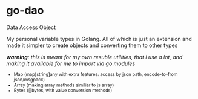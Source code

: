 # go-dao
Data Access Object

My personal variable types in Golang.
All of which is just an extension and made it simpler to create objects and converting them to other types

<i> **warning**: this is meant for my own resuble utilities, that i use a lot, and making it available for me to import via go modules</i>

<small>

- Map   (map[string]any with extra features: access by json path, encode-to-from json/msgpack)
- Array (making array methods similiar to js array)
- Bytes ([]bytes, with value conversion methods)

</small>